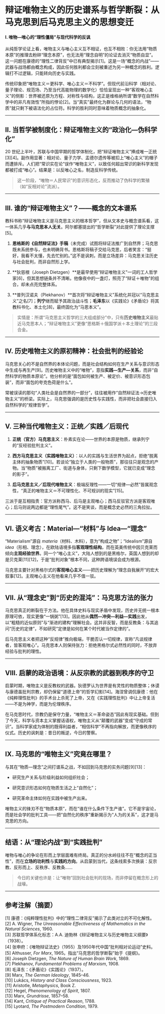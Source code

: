 # **辩证唯物主义的历史谱系与哲学断裂：从马克思到后马克思主义的思想变迁**

#### Ⅰ. 唯物—唯心的“理性僵局”与现代科学的反讽

从纯哲学论证上看，唯物主义与唯心主义互不相证，也互不相败：你无法用“物质本原”的推理去粉碎“理念本原”，也无法用“理念自明”的论证去消灭“物质自显”。这一问题在康德的“理性二律背反”中已有典型揭示[1]。这是一场“概念的内战”——武器与战场都由概念构成，因此任何胜利都会立刻被重述为另一种概念的胜利。逻辑打不过逻辑，只能转向历史与实践。

传统印象把“唯物主义＝更科学、唯心主义＝不科学”。但现代前沿科学（相对论、量子理论、规范场、乃至当代高能物理的数学化）恰恰呈现出一种“客观唯心主义”的侧影：世界被还原为方程、对称性与结构，这正是维格纳所谓“数学在自然科学中的非凡有效性”所指的悖论[2]。当“真实”最终化为群论与几何的语法，“物质”就只剩下被语法化的占位符。科学的胜利同时意味着物质概念的抽象化。

---

## Ⅱ. 当哲学被制度化：辩证唯物主义的“政治化—伪科学化”

20 世纪上半叶，苏联与中国早期的哲学体制化，把“辩证唯物主义”捧成唯一正统[3][4]。副作用显著：相对论、量子力学、孟德尔遗传等被扣上“唯心主义”的帽子而遭排斥。人们把“常识实在论”误作“唯物主义”，以致任何超出常识的新科学发现都被打成“唯心”。结果是：以反唯心之名，制造反科学传统。

> 这一阶段，“唯物＝人民常识”的意识形态化，反而推动了伪科学的繁殖（如“反相对论”流派）。

---

## Ⅲ. 谁的“辩证唯物主义”？——概念的文本谱系

教科书称“辩证唯物主义是马克思主义的根本哲学”，但从文本史与概念谱系看，这一体系几乎**与马克思本人无关**。阿尔都塞提出的“哲学断裂”对此提供了理论支撑[5]。

1. **恩格斯的《自然辩证法》手稿**（未完成）试图将辩证法推广到自然界；马克思既未系统参与，也未明确背书。恩格斯将稿子交给马克思，后者笑言：“挺好，我看不太懂，先去忙别的。”这不是讽刺，而是立场差异：马克思关注历史与社会批判，而非自然形上学。

2. **狄慈根（Joseph Dietzgen）**是最早使用“辩证唯物主义”一词的工人哲学家[6]，但其思想链条并不清晰。他像夜中的一盏灯，照亮了“辩证＋唯物”的组合，却未点亮完整体系。

3. **普列汉诺夫（Plekhanov）**首次将“辩证唯物主义”系统化并冠以“马克思主义”之名[7]；**列宁**继而赋予其政治战斗性；**毛泽东**以《实践论》《矛盾论》将其教科书化、本土化[8]，最终固化为“马恩本义”。

> 实情是：所谓“马克思主义哲学的三大组成部分”中，只有**历史唯物主义**最贴近马克思本人；“辩证唯物主义”更像“恩格斯＋俄国学派＋本土理论”的三段合金。

---

## Ⅳ. 历史唯物主义的原初精神：社会批判的经验论

马克思关心的不是自然界的本体论问题，而是社会结构如何在生产关系与意识形态中生成与再生产[9]。历史唯物主义中的“唯物”，意指**实践—生产—关系**，而非“自然科学的物质本原论”。他分析的是“面包如何被生产、被定价、被意识形态包装”，而非“面包的夸克色荷是什么”。

常被误读的那句“人类社会是自然界的一部分”，往往被用作“自然辩证法→历史唯物主义”的桥梁。实际上，马克思强调的是历史性与实践性，而非把社会直接归入自然科学的“规律哲学”。

---

## Ⅴ. 三种当代唯物主义：正统／实践／后现代

1. **正统（官方）马克思主义**：朴素实在论——世界的本原是物质，继承列宁的“反经验批判主义”。

2. **西方马克思主义（实践唯物主义）**：以人的实践与生活世界为起点，拒绝“脱离主体的抽象物质”[10]。若谈论“独立于人类的一般物质”，那往往只是观念的产物。当“物质”被搬离工厂、街道与身体，只剩下数学模型，它就已变成“理念的影子”。

3. **后马克思主义／后现代唯物主义**：极端反理性——一切“规律—必然”皆属观念性，“真正的唯物主义＝不可理性化、不可规训的现实”[15]。

三派于是互相指责：官方派称西马、后马是主观唯心；西马反驳官方派是客观唯心；后马则说两边都是“理性尾气”。这不是笑谈，而是概念史必然的三角拉扯。

---

## Ⅵ. 语义考古：Material—“材料”与 Idea—“理念”

“Materialism”源自 *materia*（材料、木料），意为“构成之物”；“Idealism”源自 *idea*（形相、理念），在欧陆语境多指**客观理性结构**，而在英美传统中因贝克莱而倾向**主观经验世界**。同一个“唯心主义”，大陆人想到的是黑格尔，英国人想到的却是贝克莱[11][12]，于是“批判对象”根本不同，这种跨语境误会成为根源。

马克思主要针对黑格尔式的**客观唯心主义**——把历史理解为“理念自我展开”的宏大叙事[12]。主观唯心主义在他看来几乎不值一驳。

---

## Ⅶ. 从“理念史”到“历史的混沌”：马克思方法的张力

马克思真正的断裂在于方法。他在具体史料与现实矛盾中发现，历史并无统一根本原理可依，现实更像“一锅粥”[13]。因此他从**偶然—冲突—利益—实践**出发，以“粗糙的近似原则”与“渐进的建构”理解社会。这并非反智，而是反教条：与其追问“历史的定律”，不如研究“定律是如何在某个时代被当作定律的”。

后马克思主义者把这种“反规律”推向极端，干脆否认一切规律，宣称“凡谈规律者，皆客观唯心”。马克思本人则保持张力：拒绝黑格尔式必然性的同时，不放弃经验与批判的理性。

---

## Ⅷ. 启蒙的政治语境：从反宗教的武器到秩序的守卫

启蒙时期，唯物主义是反教权的武器。狄德罗认为世界是有灵性的物质整体；休谟与康德虽批判宗教，却仍保留“道德上帝”的哲学幻影[14]。海涅曾调侃康德：他在《纯粹理性批判》的手术台上杀死了上帝，又在《实践理性批判》中让上帝复活——不是为神学，而是为伦理秩序。

在马克思时代，宗教仍是保守力量，“唯物主义＝革命姿态”因此有现实基础。但到了今天，科学与资本主义掌握话语权，唯物主义从“颠覆的武器”变成“守成的常识”。当科学家成为体制的既得利益者，“相信科学”不再指向解放，而更像秩序的仪式。历史的讽刺是：昔日的叛逆，今日的警察。

---

## Ⅸ. 马克思的“唯物主义”究竟在哪里？

与其在“物质—理念”之间打谱系之战，不如回到马克思的实务问题[9][13]：

- 研究生产关系与阶级利益如何组织社会；

- 研究意识形态如何在物质生活之上“自然化”；

- 研究革命主体如何在实践中被生产出来。

唯物主义的锋刃不在“物质本原”，而在“谁在什么条件下生产谁”。它不是宇宙论，而是社会学的批判工具——把“自然化的秩序”重新揭示为“人为的关系”，这才是马克思的方向。

---

## 结语：从“理论内战”到“实践批判”

唯物与唯心的争论在形而上学层面难有终局。真正的分水岭往往不在“概念的正当性”，而在**立场的功利性**与**实践的方向**。从启蒙到当代，这条线索多次换装：反宗教、反形而上、反秩序、反教条……

> 今日的关键也许是：让“唯物”回到社会批判的现场，而非停留在概念形上的战壕。

---

## 参考注解（摘要）

[1] 康德：《纯粹理性批判》中的“理性二律背反”揭示了此类对立的不可化解性。  
[2] A. Wigner, *The Unreasonable Effectiveness of Mathematics in the Natural Sciences*, 1960.  
[3] 苏联哲学体系化标志：A.A. 迪勃林《辩证唯物主义与历史唯物主义纲要》（1938）。  
[4] 张申府：《唯物辩证法史》（1955）及1950年代中国“批判相对论运动”史料。  
[5] Althusser, *For Marx*, 1965。指出“马克思的哲学断裂”始于《提纲》。  
[6] Joseph Dietzgen, *The Nature of Human Brain Work*, 1869.  
[7] Plekhanov, *Fundamental Problems of Marxism*, 1908.  
[8] 毛泽东：《矛盾论》《实践论》（1937）。  
[9] Marx, *The German Ideology*, 1845–46.  
[10] Lukács, *History and Class Consciousness*, 1923.  
[11] Aristotle, *Metaphysics*, Book Z.  
[12] Hegel, *Phenomenology of Spirit*, 1807.  
[13] Marx, *Grundrisse*, 1857–58.  
[14] Kant, *Critique of Practical Reason*, 1788.  
[15] Lyotard, *The Postmodern Condition*, 1979.
